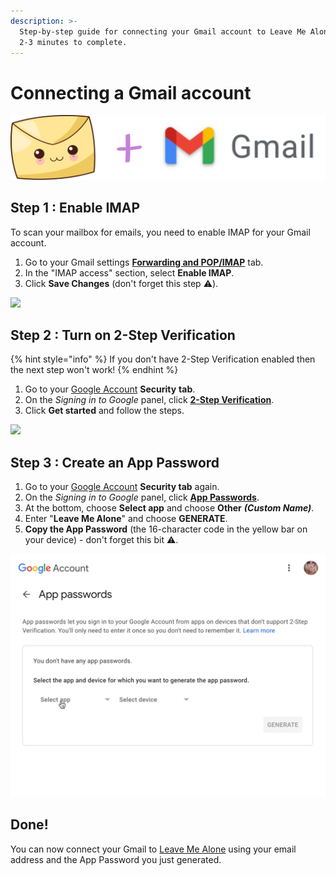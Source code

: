 ```yaml
---
description: >-
  Step-by-step guide for connecting your Gmail account to Leave Me Alone. Takes
  2-3 minutes to complete.
---
```


# Connecting a Gmail account

![](../.gitbook/assets/lma-plus-gmail%20%281%29.png)

## Step 1 : Enable IMAP

To scan your mailbox for emails, you need to enable IMAP for your Gmail account.

1. Go to your Gmail settings [**Forwarding and POP/IMAP**](https://mail.google.com/mail/#settings/fwdandpop) tab.
2. In the "IMAP access" section, select **Enable IMAP**.
3. Click **Save Changes** \(don't forget this step ⚠️\).

![](../.gitbook/assets/1-enable-imap-2.gif)

## Step 2 : Turn on 2-Step Verification

{% hint style="info" %}
If you don't have 2-Step Verification enabled then the next step won't work!
{% endhint %}

1. Go to your [Google Account](https://myaccount.google.com/) **Security** **tab**.
2. On the _Signing in to Google_ panel, click [**2-Step Verification**](https://myaccount.google.com/signinoptions/two-step-verification).
3. Click **Get started** and follow the steps.

![](../.gitbook/assets/2-enable-2fa.gif)

## Step 3 : Create an App Password

1. Go to your [Google Account](https://myaccount.google.com/) **Security tab** again.
2. On the _Signing in to Google_ panel, click [**App Passwords**](https://myaccount.google.com/apppasswords).
3. At the bottom, choose **Select app** and choose **Other** _**\(Custom Name\)**_.
4. Enter "**Leave Me Alone**" and choose **GENERATE**.
5. **Copy the App Password** \(the 16-character code in the yellow bar on your device\) - don't forget this bit ️⚠️.

![](../.gitbook/assets/3-app-password.gif)

## Done!

You can now connect your Gmail to [Leave Me Alone](https://leavemealone.app) using your email address and the App Password you just generated.

